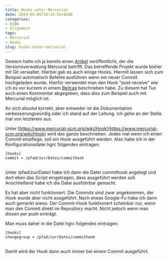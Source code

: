 ```yaml
---
title: Hooks unter Mercurial
date: 2019-05-05T10:31:55+0200
categories:
- OSBN
- Allgemein
tags:
- Mercurial
- Hooks
slug: hooks-unter-mercurial
---
```

Gestern hatte ich ja bereits einen [Artikel](/git-zu-mercurial-konvertieren/) veröffentlicht, der die Versionsverwaltung Mercurial betrifft. Das betreffende Projekt wurde bisher mit Git verwaltet. Hierbei gab es auch einige Hooks. Hiermit lassen sich zum Beispiel automatisch Befehle ausführen wenn ein neuer Commit hochgeladen wurde. Hierfür verwendet man den Hook "post-receive" wie ich es vor kurzem in einem [Beitrag](/fryboyter-wird-nun-mit-hugo-erzeugt/) beschrieben habe. Zu diesem hat Tux auch einen Kommentar abgegeben, dass dies zum Beispiel auch mit Mercurial möglich ist.

An sich absolut korrekt, aber entweder ist die Dokumentation verbesserungswürdig oder ich stand auf der Leitung. Ich gehe an der Stelle mal von letzterem aus.

Unter [https://www.mercurial-scm.org/wiki/Hook](https://www.mercurial-scm.org/wiki/Hook) wird das ganze beschrieben. Jedes mal wenn ich einen Commit einpflege, soll ein Hook ausgeführt werden. Also habe ich in der Konfigurationsdatei hgrc folgendes eintragen.

<pre class="line-numbers language-bash" style="white-space:pre-wrap;">
<code class="language-bash">[hooks]
commit = /pfad/zur/Datei/commithook
</code>
</pre>

Unter /pfad/zur/Datei/ habe ich dann die Datei commithook angelegt und dort eben das Script eingetragen, dass ausgeführt werden soll. Anschließend habe ich die Datei ausführbar gemacht.

Es hat aber nicht funktioniert. Die Commits sind zwar angekommen, der Hook wurde aber nicht ausgeführt. Nach etwas Google-Fu habe ich dann auch gemerkt wieso. Der Commit-Hook funktioniert scheinbar nur, wenn man den Commit direkt im Repository macht. Nicht jedoch wenn man diesen per push einträgt.

Man muss daher in die Datei hgrc folgendes eintragen.

<pre class="line-numbers language-bash" style="white-space:pre-wrap;">
<code class="language-bash">[hooks]
changegroup = /pfad/zur/Datei/commithook
</code>
</pre>

Damit wird der Hook dann auch immer bei einem Commit ausgeführt.
